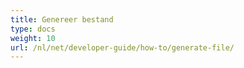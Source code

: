 ```yaml
---
title: Genereer bestand
type: docs
weight: 10
url: /nl/net/developer-guide/how-to/generate-file/
---
```

